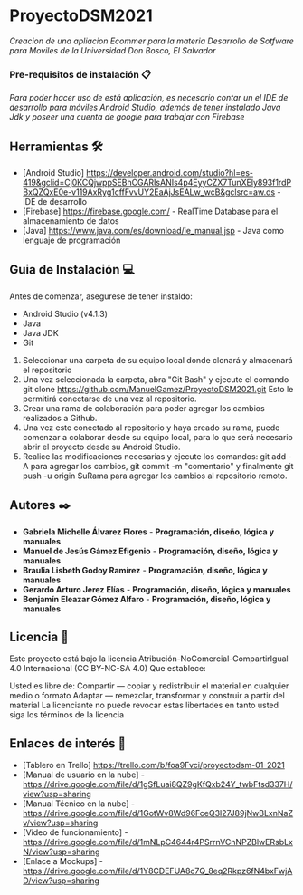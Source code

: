 # ProyectoDSM2021

_Creacion de una apliacion Ecommer para la materia Desarrollo de Sotfware para Moviles de la Universidad Don Bosco, El Salvador_

### Pre-requisitos de instalación 📋

_Para poder hacer uso de está aplicación, es necesario contar un el IDE de desarrollo para móviles Android Studio, además de tener instalado Java Jdk y poseer una cuenta de google para trabajar con Firebase_

## Herramientas 🛠️

* [Android Studio] https://developer.android.com/studio?hl=es-419&gclid=Cj0KCQjwppSEBhCGARIsANIs4p4EyyCZX7TunXEly893f1rdPBxQZQxE0e-v119AxRyg1cffFvvUY2EaAjJsEALw_wcB&gclsrc=aw.ds - IDE de desarrollo
* [Firebase] https://firebase.google.com/ - RealTime Database para el almacenamiento de datos
* [Java] https://www.java.com/es/download/ie_manual.jsp - Java como lenguaje de programación

## Guia de Instalación 💻

Antes de comenzar, asegurese de tener instaldo:

* Android Studio (v4.1.3)
* Java
* Java JDK
* Git

1. Seleccionar una carpeta de su equipo local donde clonará y almacenará el repositorio
2. Una vez seleccionada la carpeta, abra "Git Bash" y ejecute el comando git clone https://github.com/ManuelGamez/ProyectoDSM2021.git Esto le permitirá conectarse de una vez al repositorio.
3. Crear una rama de colaboración para poder agregar los cambios realizados a Github.
4. Una vez este conectado al repositorio y haya creado su rama, puede comenzar a colaborar desde su equipo local, para lo que será necesario abrir el proyecto desde su Android Studio.
5. Realice las modificaciones necesarias y ejecute los comandos: git add -A para agregar los cambios, git commit -m "comentario" y finalmente git push -u origin SuRama para agregar los cambios al repositorio remoto.

## Autores ✒️

* **Gabriela Michelle Álvarez Flores** - **Programación, diseño, lógica y manuales**
* **Manuel de Jesús Gámez Efigenio** - **Programación, diseño, lógica y manuales**
* **Braulia Lisbeth Godoy Ramírez** - **Programación, diseño, lógica y manuales**
* **Gerardo Arturo Jerez Elías** - **Programación, diseño, lógica y manuales**
* **Benjamín Eleazar Gómez Alfaro** - **Programación, diseño, lógica y manuales**

## Licencia 📄

Este proyecto está bajo la licencia Atribución-NoComercial-CompartirIgual 4.0 Internacional (CC BY-NC-SA 4.0)
Que establece:

Usted es libre de:
Compartir — copiar y redistribuir el material en cualquier medio o formato
Adaptar — remezclar, transformar y construir a partir del material
La licenciante no puede revocar estas libertades en tanto usted siga los términos de la licencia

## Enlaces de interés 👀

* [Tablero en Trello] https://trello.com/b/foa9Fvci/proyectodsm-01-2021
* [Manual de usuario en la nube] - https://drive.google.com/file/d/1gSfLuai8QZ9gKfQxb24Y_twbFtsd337H/view?usp=sharing
* [Manual Técnico en la nube] - https://drive.google.com/file/d/1GotWv8Wd96FceQ3l27J89jNwBLxnNaZv/view?usp=sharing
* [Video de funcionamiento] - https://drive.google.com/file/d/1mNLpC4644r4PSrrnVCnNPZBlwERsbLxN/view?usp=sharing
* [Enlace a Mockups] - https://drive.google.com/file/d/1Y8CDEFUA8c7Q_8eq2Rkpz6fN4bxFwjAD/view?usp=sharing



